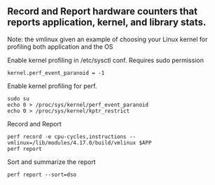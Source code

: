 


Record and Report hardware counters that reports application, kernel, and library stats.
----------------------------------------------------------------------------------------

Note: the vmlinux given an example of choosing your Linux kernel for profiling both application and the OS

Enable kernel profiling in /etc/sysctl conf. Requires sudo permission

```
kernel.perf_event_paranoid = -1
```

Enable kernel profiling for perf.
```
sudo su
echo 0 > /proc/sys/kernel/perf_event_paranoid
echo 0 > /proc/sys/kernel/kptr_restrict
```

Record and Report
```
perf record -e cpu-cycles,instructions --vmlinux=/lib/modules/4.17.0/build/vmlinux $APP
perf report
```

Sort and summarize the report
```
perf report --sort=dso
```



